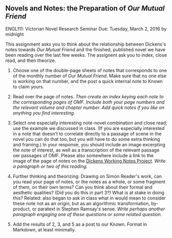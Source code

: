 ## Novels and Notes: the Preparation of *Our Mutual Friend*

ENGL111: Victorian Novel Research Seminar
Due: Tuesday, March 2, 2016 by midnight

This assignment asks you to think about the relationship between Dickens's notes towards *Our Mutual Friend* and the finished, published novel we have been reading over the last few weeks. The assignent ask you to index, close read, and then theorize.

1. Choose one of the double-page sheets of notes that corresponds to one of the monthly number of *Our Mutual Friend*. Make sure that no one else is working on that number, and the post a quick internal note to Known to claim yours.

2. Read over the page of notes. *Then create an index keying each note to the corresponding pages of OMF. Include both your page numbers and the relevant volume and chapter number. Add quick notes if you like on anything you find interesting.*

3. Select one especially interesting note-novel combination and close read; use the example we discussed in class. (If you are especially interested in a note that doesn't to correlate directly to a passage of scene in the novel you can do that too, but you will have to do some extra thinking and framing.) In your response, you should include an image excerpting the note of interest, as well as a transcription of the relevant passage oer passages of OMF. Please also somewhere include a link to the image of the page of notes on the [Dickens Working Notes Project](http://dickensnotes.com/). *Write a paragraph or two of this reading.*

4.  Further thinking and theorizing: Drawing on Simon Reader's work, can you read your page of notes, or the notes as a whole, or some fragment of them, on their own terms? Can you think about their formal and aesthetic qualities? (Did you do this in part 3?) What is at stake in doing this? Related: also began to ask in class what in would mean to consider these note not as an origin, but as an algorithmic transformation, by-product, or paratext in Stephen Ramsay's sense. *Write perhaps another paragraph engaging one of these questions or some related question.*

5. Add the results of 2, 3, and 5 as a post to our Known. Format in Markdown, at least minimally.

